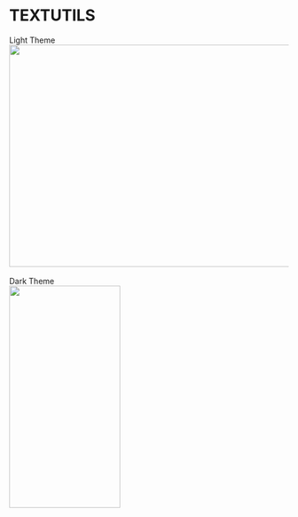 # TEXTUTILS


Light Theme <br/>
<img src="https://github.com/ranjeetsingh98965/Calculator-in-React-Native/assets/80505785/8649a1aa-c994-4182-9d8a-f0f0e67104da" width="700" height="400"><br/><br/>
Dark Theme<br/>
<img src="https://github.com/ranjeetsingh98965/Calculator-in-React-Native/assets/80505785/d1fae246-803a-46c3-ba51-1fa57242b644" width="200" height="400"><br/><br/>

